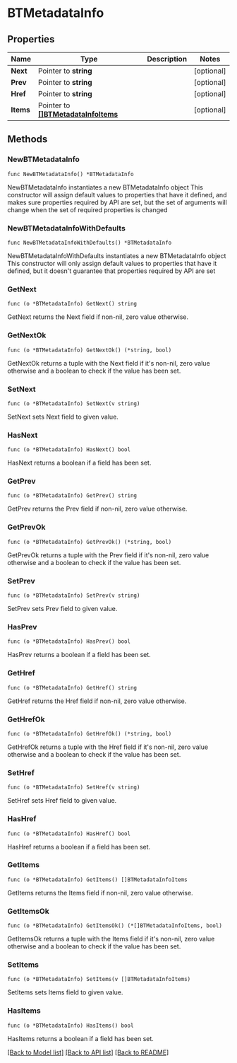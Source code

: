 # BTMetadataInfo

## Properties

Name | Type | Description | Notes
------------ | ------------- | ------------- | -------------
**Next** | Pointer to **string** |  | [optional] 
**Prev** | Pointer to **string** |  | [optional] 
**Href** | Pointer to **string** |  | [optional] 
**Items** | Pointer to [**[]BTMetadataInfoItems**](BTMetadataInfoItems.md) |  | [optional] 

## Methods

### NewBTMetadataInfo

`func NewBTMetadataInfo() *BTMetadataInfo`

NewBTMetadataInfo instantiates a new BTMetadataInfo object
This constructor will assign default values to properties that have it defined,
and makes sure properties required by API are set, but the set of arguments
will change when the set of required properties is changed

### NewBTMetadataInfoWithDefaults

`func NewBTMetadataInfoWithDefaults() *BTMetadataInfo`

NewBTMetadataInfoWithDefaults instantiates a new BTMetadataInfo object
This constructor will only assign default values to properties that have it defined,
but it doesn't guarantee that properties required by API are set

### GetNext

`func (o *BTMetadataInfo) GetNext() string`

GetNext returns the Next field if non-nil, zero value otherwise.

### GetNextOk

`func (o *BTMetadataInfo) GetNextOk() (*string, bool)`

GetNextOk returns a tuple with the Next field if it's non-nil, zero value otherwise
and a boolean to check if the value has been set.

### SetNext

`func (o *BTMetadataInfo) SetNext(v string)`

SetNext sets Next field to given value.

### HasNext

`func (o *BTMetadataInfo) HasNext() bool`

HasNext returns a boolean if a field has been set.

### GetPrev

`func (o *BTMetadataInfo) GetPrev() string`

GetPrev returns the Prev field if non-nil, zero value otherwise.

### GetPrevOk

`func (o *BTMetadataInfo) GetPrevOk() (*string, bool)`

GetPrevOk returns a tuple with the Prev field if it's non-nil, zero value otherwise
and a boolean to check if the value has been set.

### SetPrev

`func (o *BTMetadataInfo) SetPrev(v string)`

SetPrev sets Prev field to given value.

### HasPrev

`func (o *BTMetadataInfo) HasPrev() bool`

HasPrev returns a boolean if a field has been set.

### GetHref

`func (o *BTMetadataInfo) GetHref() string`

GetHref returns the Href field if non-nil, zero value otherwise.

### GetHrefOk

`func (o *BTMetadataInfo) GetHrefOk() (*string, bool)`

GetHrefOk returns a tuple with the Href field if it's non-nil, zero value otherwise
and a boolean to check if the value has been set.

### SetHref

`func (o *BTMetadataInfo) SetHref(v string)`

SetHref sets Href field to given value.

### HasHref

`func (o *BTMetadataInfo) HasHref() bool`

HasHref returns a boolean if a field has been set.

### GetItems

`func (o *BTMetadataInfo) GetItems() []BTMetadataInfoItems`

GetItems returns the Items field if non-nil, zero value otherwise.

### GetItemsOk

`func (o *BTMetadataInfo) GetItemsOk() (*[]BTMetadataInfoItems, bool)`

GetItemsOk returns a tuple with the Items field if it's non-nil, zero value otherwise
and a boolean to check if the value has been set.

### SetItems

`func (o *BTMetadataInfo) SetItems(v []BTMetadataInfoItems)`

SetItems sets Items field to given value.

### HasItems

`func (o *BTMetadataInfo) HasItems() bool`

HasItems returns a boolean if a field has been set.


[[Back to Model list]](../README.md#documentation-for-models) [[Back to API list]](../README.md#documentation-for-api-endpoints) [[Back to README]](../README.md)


